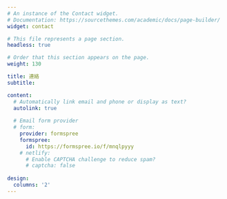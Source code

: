 ```yaml
---
# An instance of the Contact widget.
# Documentation: https://sourcethemes.com/academic/docs/page-builder/
widget: contact

# This file represents a page section.
headless: true

# Order that this section appears on the page.
weight: 130

title: 連絡
subtitle:

content:
  # Automatically link email and phone or display as text?
  autolink: true
  
  # Email form provider
  # form:
    provider: formspree
    formspree:
      id: https://formspree.io/f/mnqlpyyy
    # netlify:
      # Enable CAPTCHA challenge to reduce spam?
      # captcha: false
  
design:
  columns: '2'
---
```

